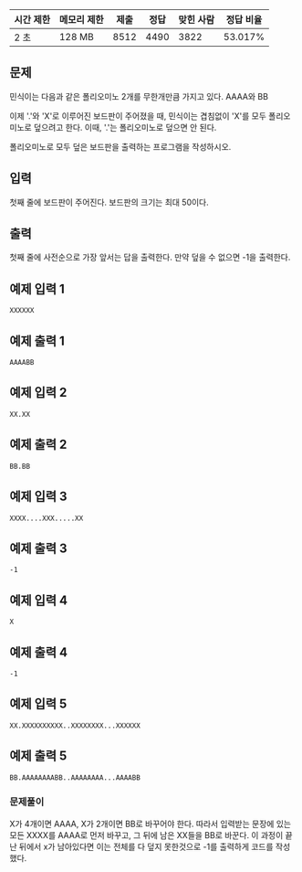 | 시간 제한 | 메모리 제한 | 제출 | 정답 | 맞힌 사람 | 정답 비율 |
| --- | --- | --- | --- | --- | --- |
| 2 초 | 128 MB | 8512 | 4490 | 3822 | 53.017% |

## 문제

민식이는 다음과 같은 폴리오미노 2개를 무한개만큼 가지고 있다. AAAA와 BB

이제 '.'와 'X'로 이루어진 보드판이 주어졌을 때, 민식이는 겹침없이 'X'를 모두 폴리오미노로 덮으려고 한다. 이때, '.'는 폴리오미노로 덮으면 안 된다.

폴리오미노로 모두 덮은 보드판을 출력하는 프로그램을 작성하시오.

## 입력

첫째 줄에 보드판이 주어진다. 보드판의 크기는 최대 50이다.

## 출력

첫째 줄에 사전순으로 가장 앞서는 답을 출력한다. 만약 덮을 수 없으면 -1을 출력한다.

## 예제 입력 1

```
XXXXXX

```

## 예제 출력 1

```
AAAABB

```

## 예제 입력 2

```
XX.XX

```

## 예제 출력 2

```
BB.BB

```

## 예제 입력 3

```
XXXX....XXX.....XX

```

## 예제 출력 3

```
-1

```

## 예제 입력 4

```
X

```

## 예제 출력 4

```
-1

```

## 예제 입력 5

```
XX.XXXXXXXXXX..XXXXXXXX...XXXXXX

```

## 예제 출력 5

```
BB.AAAAAAAABB..AAAAAAAA...AAAABB

```

### 문제풀이
X가 4개이면 AAAA, X가 2개이면 BB로 바꾸어야 한다. 
따라서 입력받는 문장에 있는 모든 XXXX를 AAAA로 먼저 바꾸고,
그 뒤에 남은 XX들을 BB로 바꾼다. 이 과정이 끝난 뒤에서 x가 남아있다면 이는 
전체를 다 덮지 못한것으로 -1를 출력하게 코드를 작성했다. 
